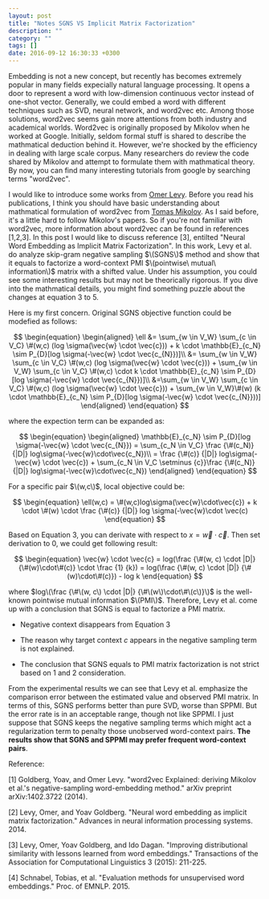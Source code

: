 ```yaml
---
layout: post
title: "Notes SGNS VS Implicit Matrix Factorization"
description: ""
category: ""
tags: []
date: 2016-09-12 16:30:33 +0300
---
```


Embedding is not a new concept, but recently has becomes extremely popular in many fields expecially natural language processing. It opens a door to represent a word with low-dimension continuous vector instead of one-shot vector. Generally, we could embed a word with different techniques such as SVD, neural network, and word2vec etc. Among those solutions, word2vec seems gain more attentions from both industry and academical worlds. Word2vec is originally proposed by Mikolov when he worked at Google. Initially, seldom formal stuff is shared to describe the mathmatical deduction behind it. However, we're shocked by the efficiency in dealing with large scale corpus. Many researchers do review the code shared by Mikolov and attempt to formulate them with mathmatical theory. By now, you can find many interesting tutorials from google by searching terms "word2vec". 

I would like to introduce some works from [Omer Levy](https://levyomer.wordpress.com/). Before you read his publications, I think you should have basic understanding about mathmatical formulation of word2vec from [Tomas Mikolov](https://papers.nips.cc/paper/5021-distributed-representations-of-words-and-phrases-and-their-compositionality.pdf). As I said before, it's a little hard to follow Mikolov's papers. So if you're not familiar with word2vec, more information about word2vec can be found in references [1,2,3]. In this post I would like to discuss reference [3], entilted "Neural Word Embedding as Implicit Matrix Factorization". In this work, Levy et al. do analyze skip-gram negative sampling $\(SGNS\)$ method and show that it equals to factorize a word-context PMI $\(pointwise\ mutual\ information\)$ matrix with a shifted value. Under his assumption, you could see some interesting results but may not be theorically rigorous. If you dive into the mathmatical details, you might find something puzzle about the changes at equation 3 to 5. 

Here is my first concern. Original SGNS objective function could be modefied as follows:

$$
\begin{equation}
\begin{aligned}
	\ell &= \sum_{w \in V_W} \sum_{c \in V_C} \#(w,c) (log \sigma(\vec{w} \cdot \vec{c})) + k \cdot \mathbb{E}_{c_N} \sim P_{D}[log \sigma(-\vec{w} \cdot \vec{c_{N}})]\\
	     &= \sum_{w \in V_W} \sum_{c \in V_C} \#(w,c) (log \sigma(\vec{w} \cdot \vec{c})) + \sum_{w \in V_W} \sum_{c \in V_C} \#(w,c) \cdot k \cdot \mathbb{E}_{c_N} \sim P_{D}[log \sigma(-\vec{w} \cdot \vec{c_{N}})]\\
	     &=\sum_{w \in V_W} \sum_{c \in V_C} \#(w,c) (log \sigma(\vec{w} \cdot \vec{c})) + \sum_{w \in V_W}\#(w) (k \cdot \mathbb{E}_{c_N} \sim P_{D}[log \sigma(-\vec{w} \cdot \vec{c_{N}}))]
\end{aligned}
\end{equation}
$$

where the expection term can be expanded as:

$$
\begin{equation}
\begin{aligned}
	\mathbb{E}_{c_N} \sim P_{D}[log \sigma(-\vec{w} \cdot \vec{c_{N}}) = \sum_{c_N \in V_C} \frac {\#(c_N)} {|D|} log\sigma(-\vec{w}\cdot\vec{c_N})\\
	= \frac {\#(c)} {|D|} log\sigma(-\vec{w} \cdot \vec{c}) + \sum_{c_N \in V_C \setminus {c}}\frac {\#(c_N)} {|D|} log\sigma(-\vec{w}\cdot\vec{c_N})
\end{aligned}
\end{equation}
$$

For a specific pair $\(w,c\)$, local objective could be:

$$
\begin{equation}
\ell(w,c) = \#(w,c)log\sigma(\vec{w}\cdot\vec{c}) + k \cdot \#(w) \cdot \frac {\#(c)} {|D|} log \sigma(-\vec{w}\cdot \vec(c)
\end{equation}
$$

Based on Equation 3, you can derivate with respect to $x = \vec{w} \cdot \vec{c}$. Then set derivation to 0, we could get following result:

$$
\begin{equation}
 \vec{w} \cdot \vec{c} = log(\frac {\#(w, c) \cdot |D|} {\#(w)\cdot\#(c)} \cdot \frac {1} {k}) = log(\frac {\#(w, c) \cdot |D|} {\#(w)\cdot\#(c)}) - log k
\end{equation}
$$

where $log\(\frac {\#\(w, c\) \cdot |D|} {\#\(w\)\cdot\#\(c\)}\)$ is the well-known pointwise mutual information $\(PMI\)$. Therefore, Levy et al. come up with a conclusion that SGNS is equal to factorize a PMI matrix.

+ Negative context disappears from Equation 3

+ The reason why target context $c$ appears in the negative sampling term is not explained.

+ The conclusion that SGNS equals to PMI matrix factorization is not strict based on 1 and 2 consideration.

From the experimental results we can see that Levy et al. emphasize the comparison error between the estimated value and observed PMI matrix. In terms of this, SGNS performs better than pure SVD, worse than SPPMI. But the error rate is in an acceptable range, though not like SPPMI. I just suppose that SGNS keeps the negative sampling terms which might act a regularization term to penalty those unobserved word-context pairs. __The results show that SGNS and SPPMI may prefer frequent word-context pairs__.

Reference:

[1] Goldberg, Yoav, and Omer Levy. "word2vec Explained: deriving Mikolov et al.'s negative-sampling word-embedding method." arXiv preprint arXiv:1402.3722 (2014).

[2] Levy, Omer, and Yoav Goldberg. "Neural word embedding as implicit matrix factorization." Advances in neural information processing systems. 2014.

[3] Levy, Omer, Yoav Goldberg, and Ido Dagan. "Improving distributional similarity with lessons learned from word embeddings." Transactions of the Association for Computational Linguistics 3 (2015): 211-225.

[4] Schnabel, Tobias, et al. "Evaluation methods for unsupervised word embeddings." Proc. of EMNLP. 2015.


